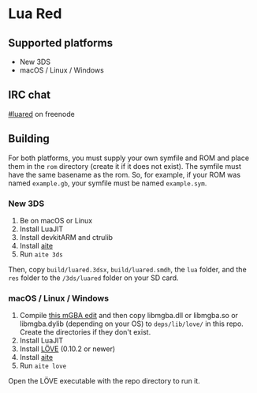 # Lua Red

## Supported platforms

* New 3DS
* macOS / Linux / Windows

## IRC chat

[#luared](https://kiwiirc.com/client/irc.freenode.net?channel=#luared) on freenode

## Building

For both platforms, you must supply your own symfile and ROM and place them in the `rom` directory (create it if it does not exist). The symfile must have the same basename as the rom. So, for example, if your ROM was named `example.gb`, your symfile must be named `example.sym`.

### New 3DS

1. Be on macOS or Linux
2. Install LuaJIT
3. Install devkitARM and ctrulib
4. Install [aite](http://github.com/rweichler/aite)
5. Run `aite 3ds`

Then, copy `build/luared.3dsx`, `build/luared.smdh`, the `lua` folder, and the `res` folder to the `/3ds/luared` folder on your SD card.

### macOS / Linux / Windows

1. Compile [this mGBA edit](https://github.com/N64N64/mgba) and then copy libmgba.dll or libmgba.so or libmgba.dylib (depending on your OS) to `deps/lib/love/` in this repo. Create the directories if they don't exist.
2. Install LuaJIT
3. Install [LÖVE](https://love2d.org/) (0.10.2 or newer)
4. Install [aite](http://github.com/rweichler/aite)
5. Run `aite love`

Open the LÖVE executable with the repo directory to run it.
